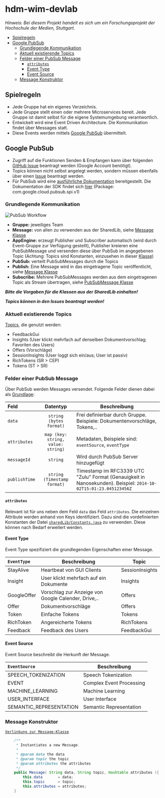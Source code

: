 # hdm-wim-devlab

*Hinweis: Bei diesem Projekt handelt es sich um ein Forschungsprojekt der Hochschule der Medien, Stuttgart.*

* [Spielregeln](#spielregeln)
* [Google PubSub](#google-pubsub)
    * [Grundlegende Kommunikation](#grundlegende-kommunikation)
    * [Aktuell existierende Topics](#aktuell-existierende-topics)
    * [Felder einer PubSub Message](#felder-einer-pubsub-message)
        * [`attributes`](#attributes)
        * [Event Type](#event-type)
        * [Event Source](#event-source)
    * [Message Konstruktor](#message-konstruktor)
        

## Spielregeln

* Jede Gruppe hat ein eigenes Verzeichnis.
* Jede Gruppe stellt einen oder mehrere Microservices bereit. Jede Gruppe ist damit selbst für die eigene Systemumgebung verantwortlich.
* Entwickelt wird eine Event Driven Architecture. Die Kommunikation findet über Messages statt.
* Diese Events werden mittels [Google PubSub](https://cloud.google.com/pubsub/docs/overview) übermittelt.

## Google PubSub

* Zugriff auf die Funktionen Senden & Empfangen kann über folgenden [GitHub Issue](https://github.com/Purii/hdm-wim-devlab/issues/4) beantragt werden (Google Account benötigt).
* Topics können nicht selbst angelegt werden, sondern müssen ebenfalls über einen [Issue](https://github.com/Purii/hdm-wim-devlab/issues/new) beantragt werden.
* Für PubSub wird eine [ausführliche Dokumentation](https://cloud.google.com/pubsub/docs/reference/libraries) bereitgestellt. Die Dokumentation der SDK findet sich [hier](http://googlecloudplatform.github.io/google-cloud-java/0.18.0/apidocs/index.html) (Package: com.google.cloud.pubsub.spi.v1)

### Grundlegende Kommunikation
![PubSub Workflow](https://github.com/Purii/hdm-wim-devlab/blob/master/assets/26975555-9a009aa6-4d20-11e7-98c3-f6268862762d.jpg)

* **Gruppe:** jeweiliges Team
* **Message:** von allen zu verwenden aus der SharedLib, siehe [Message Klasse](https://github.com/Purii/hdm-wim-devlab/blob/master/SharedLib/src/main/java/de/hdm/wim/sharedLib/classes/Message.java)
* **AppEngine:** erzeugt Publisher und Subscriber automatisch (wird durch Event-Gruppe zur Verfügung gestellt), Publisher kreieren eine PubSubMessage und versenden diese über PubSub im angegebenen Topic (Achtung: Topics sind Konstanten, einzusehen in dieser [Klasse](https://github.com/Purii/hdm-wim-devlab/blob/master/SharedLib/src/main/java/de/hdm/wim/sharedLib/Constants.java))
* **PubSub:** verteilt PubSubMessages durch die Topics
* **Publish:** Eine Message wird in das eingetragene Topic veröffentlicht, siehe [Message Klasse](https://github.com/Purii/hdm-wim-devlab/blob/master/SharedLib/src/main/java/de/hdm/wim/sharedLib/classes/Message.java)
* **Subscribe:** Mehrere PubSubMessages werden aus dem eingetragenen Topic als Stream übertragen, siehe [PubSubMessage Klasse](https://github.com/Purii/hdm-wim-devlab/blob/master/SharedLib/src/main/java/de/hdm/wim/sharedLib/classes/PubSubMessage.java)

***Bitte die Vorgaben für die Klassen aus der SharedLib einhalten!***

***Topics können in den Issues beantragt werden!***

### Aktuell existierende Topics

[Topics](https://github.com/Purii/hdm-wim-devlab/blob/master/SharedLib/src/main/java/de/hdm/wim/sharedLib/Constants.java), die genutzt werden:

* FeedbackGui
* Insights (User klickt mehrfach auf denselben Dokumentvorschlag; Favoriten des Users)
* Offers (Vorschläge)
* SessionInsights (User loggt sich ein/aus; User ist passiv)
* RichTokens (SR > CEP)
* Tokens (ST > SR)

### Felder einer PubSub Message

Über PubSub werden Messages versendet. Folgende Felder dienen dabei als [Grundlage](https://cloud.google.com/pubsub/docs/reference/rest/v1/PubsubMessage):

| Feld  | Datentyp | Beschreibung |
| :------------ | :---------------: | ------------ |
| `data` | `string (bytes format)` | Frei definierbar durch Gruppe. Beispiele: Dokumentenvorschläge, Tokens,.. |
| `attributes` | `map (key: string, value: string)` | Metadaten, Beispiele sind: `eventSource`, `eventType` |
| `messageId` | `string` | Wird durch PubSub Server hinzugefügt |
| `publishTime` | `string (Timestamp format)` | Timestamp im RFC3339 UTC "Zulu" Format (Genauigkeit in Nanosekunden). Beispiel: `2014-10-02T15:01:23.045123456Z` |

#### `attributes`
Relevant ist für uns neben dem Feld `data` das Feld `attributes`.
Die einzelnen Attribute werden anhand von Keys identifiziert.
Dazu sind die vordefinierten Konstanten der Datei [`sharedLib/Constants.java`](https://github.com/Purii/hdm-wim-devlab/blob/master/SharedLib/src/main/java/de/hdm/wim/sharedLib/Constants.java#L14) zu verwenden.
Diese können nach Bedarf erweitert werden.

#### Event Type

Event Type spezifiziert die grundlegenden Eigenschaften einer Message. 

| `EventType`  | Beschreibung | Topic |
| :------------ | --------------- | --------------- |
| StayAlive | Heartbeat von GUI Clients | SessionInsights |
| Insight | User klickt mehrfach auf ein Dokumente | Insights |
| GoogleOffer | Vorschlag zur Anzeige von Google Calender, Drive,.. | Offers |
| Offer | Dokumentvorschläge | Offers |
| Token | Einfache Tokens | Tokens |
| RichToken | Angereicherte Tokens | RichTokens |
| Feedback | Feedback des Users | FeedbackGui |

#### Event Source

Event Source beschreibt die Herkunft der Message.

| `EventSource` | Beschreibung |
| :------------ | --------------- |
| SPEECH_TOKENIZATION | Speech Tokenization |
| EVENT | Complex Event Processing |
| MACHINE_LEARNING | Machine Learning |
| USER_INTERFACE | User Interface |
| SEMANTIC_REPRESENTATION | Semantic Representation |

### Message Konstruktor

[`Verlinkung zur Message-Klasse`](https://github.com/Purii/hdm-wim-devlab/blob/master/SharedLib/src/main/java/de/hdm/wim/sharedLib/classes/Message.java)

```java
    /**
	 * Instantiates a new Message.
	 *
	 * @param data the data
	 * @param topic the topic
	 * @param attributes the attributes
	 */
	public Message( String data, String topic, Hashtable attributes ){
		this.data 		= data;
		this.topic 		= topic;
		this.attributes = attributes;
	}
```
